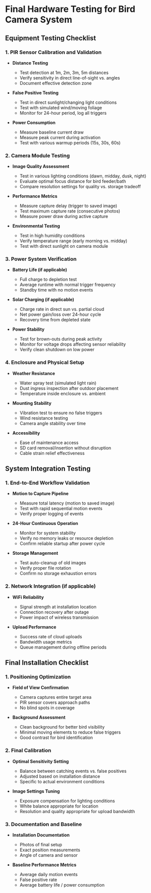 # Final Hardware Testing for Bird Camera System

## Equipment Testing Checklist

### 1. PIR Sensor Calibration and Validation
- **Distance Testing**
  - Test detection at 1m, 2m, 3m, 5m distances
  - Verify sensitivity in direct line-of-sight vs. angles
  - Document effective detection zone

- **False Positive Testing**
  - Test in direct sunlight/changing light conditions
  - Test with simulated wind/moving foliage
  - Monitor for 24-hour period, log all triggers

- **Power Consumption**
  - Measure baseline current draw
  - Measure peak current during activation
  - Test with various warmup periods (15s, 30s, 60s)

### 2. Camera Module Testing

- **Image Quality Assessment**
  - Test in various lighting conditions (dawn, midday, dusk, night)
  - Evaluate optimal focus distance for bird feeder/bath
  - Compare resolution settings for quality vs. storage tradeoff

- **Performance Metrics**
  - Measure capture delay (trigger to saved image)
  - Test maximum capture rate (consecutive photos)
  - Measure power draw during active capture

- **Environmental Testing**
  - Test in high humidity conditions
  - Verify temperature range (early morning vs. midday)
  - Test with direct sunlight on camera module

### 3. Power System Verification

- **Battery Life (if applicable)**
  - Full charge to depletion test
  - Average runtime with normal trigger frequency
  - Standby time with no motion events

- **Solar Charging (if applicable)**
  - Charge rate in direct sun vs. partial cloud
  - Net power gain/loss over 24-hour cycle
  - Recovery time from depleted state

- **Power Stability**
  - Test for brown-outs during peak activity
  - Monitor for voltage drops affecting sensor reliability
  - Verify clean shutdown on low power

### 4. Enclosure and Physical Setup

- **Weather Resistance**
  - Water spray test (simulated light rain)
  - Dust ingress inspection after outdoor placement
  - Temperature inside enclosure vs. ambient

- **Mounting Stability**
  - Vibration test to ensure no false triggers
  - Wind resistance testing
  - Camera angle stability over time

- **Accessibility**
  - Ease of maintenance access
  - SD card removal/insertion without disruption
  - Cable strain relief effectiveness

## System Integration Testing

### 1. End-to-End Workflow Validation

- **Motion to Capture Pipeline**
  - Measure total latency (motion to saved image)
  - Test with rapid sequential motion events
  - Verify proper logging of events

- **24-Hour Continuous Operation**
  - Monitor for system stability
  - Verify no memory leaks or resource depletion
  - Confirm reliable startup after power cycle

- **Storage Management**
  - Test auto-cleanup of old images
  - Verify proper file rotation
  - Confirm no storage exhaustion errors

### 2. Network Integration (if applicable)

- **WiFi Reliability**
  - Signal strength at installation location
  - Connection recovery after outage
  - Power impact of wireless transmission

- **Upload Performance**
  - Success rate of cloud uploads
  - Bandwidth usage metrics
  - Queue management during offline periods

## Final Installation Checklist

### 1. Positioning Optimization
- **Field of View Confirmation**
  - Camera captures entire target area
  - PIR sensor covers approach paths
  - No blind spots in coverage

- **Background Assessment**
  - Clean background for better bird visibility
  - Minimal moving elements to reduce false triggers
  - Good contrast for bird identification

### 2. Final Calibration
- **Optimal Sensitivity Setting**
  - Balance between catching events vs. false positives
  - Adjusted based on installation distance
  - Specific to actual environment conditions

- **Image Settings Tuning**
  - Exposure compensation for lighting conditions
  - White balance appropriate for location
  - Resolution and quality appropriate for upload bandwidth

### 3. Documentation and Baseline
- **Installation Documentation**
  - Photos of final setup
  - Exact position measurements
  - Angle of camera and sensor

- **Baseline Performance Metrics**
  - Average daily motion events
  - False positive rate
  - Average battery life / power consumption 
